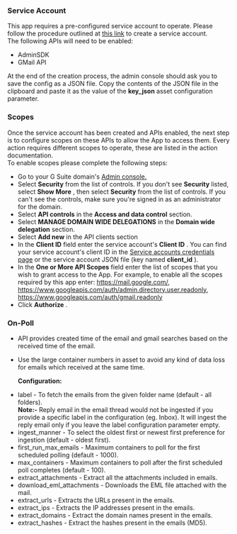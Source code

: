 ### Service Account

This app requires a pre-configured service account to operate. Please follow the procedure outlined
at [this link](https://support.google.com/a/answer/7378726?hl=en) to create a service account.\
The following APIs will need to be enabled:

- AdminSDK
- GMail API

At the end of the creation process, the admin console should ask you to save the config as a JSON
file. Copy the contents of the JSON file in the clipboard and paste it as the value of the
**key_json** asset configuration parameter.

### Scopes

Once the service account has been created and APIs enabled, the next step is to configure scopes on
these APIs to allow the App to access them. Every action requires different scopes to operate, these
are listed in the action documentation.\
To enable scopes please complete the following steps:

- Go to your G Suite domain's [Admin console.](http://admin.google.com/)
- Select **Security** from the list of controls. If you don't see **Security** listed, select
  **Show More** , then select **Security** from the list of controls. If you can't see the
  controls, make sure you're signed in as an administrator for the domain.
- Select **API controls** in the **Access and data control** section.
- Select **MANAGE DOMAIN WIDE DELEGATIONS** in the **Domain wide delegation** section.
- Select **Add new** in the API clients section
- In the **Client ID** field enter the service account's **Client ID** . You can find your service
  account's client ID in the [Service accounts credentials
  page](https://console.developers.google.com/apis/credentials) or the service account JSON file
  (key named **client_id** ).
- In the **One or More API Scopes** field enter the list of scopes that you wish to grant access
  to the App. For example, to enable all the scopes required by this app enter:
  https://mail.google.com/, https://www.googleapis.com/auth/admin.directory.user.readonly,
  https://www.googleapis.com/auth/gmail.readonly
- Click **Authorize** .

### On-Poll

- API provides created time of the email and gmail searches based on the received time of the
  email.

- Use the large container numbers in asset to avoid any kind of data loss for emails which
  received at the same time.

  **Configuration:**

<!-- -->

- label - To fetch the emails from the given folder name (default - all folders).\
  **Note:-** Reply email in the email thread would not be ingested if you provide a specific label
  in the configuration (eg. Inbox). It will ingest the reply email only if you leave the label
  configuration parameter empty.
- ingest_manner - To select the oldest first or newest first preference for ingestion (default -
  oldest first).
- first_run_max_emails - Maximum containers to poll for the first scheduled polling (default -
  1000).
- max_containers - Maximum containers to poll after the first scheduled poll completes (default -
  100).
- extract_attachments - Extract all the attachments included in emails.
- download_eml_attachments - Downloads the EML file attached with the mail.
- extract_urls - Extracts the URLs present in the emails.
- extract_ips - Extracts the IP addresses present in the emails.
- extract_domains - Extract the domain names present in the emails.
- extract_hashes - Extract the hashes present in the emails (MD5).
